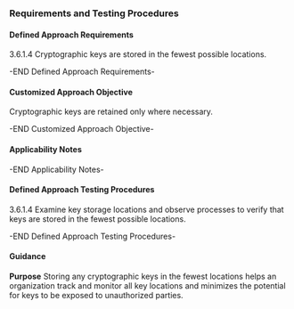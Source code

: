 ### Requirements and Testing Procedures

#### Defined Approach Requirements
3.6.1.4 Cryptographic keys are stored in the fewest possible locations.

-END Defined Approach Requirements- 
#### Customized Approach Objective
Cryptographic keys are retained only where necessary.

-END Customized Approach Objective- 
#### Applicability Notes



-END Applicability Notes- 
#### Defined Approach Testing Procedures
3.6.1.4 Examine key storage locations and observe processes to verify that keys are stored in the fewest possible locations.

-END Defined Approach Testing Procedures- 
#### Guidance
**Purpose**
Storing any cryptographic keys in the fewest locations helps an organization track and monitor all key locations and minimizes the potential for keys to be exposed to unauthorized parties.